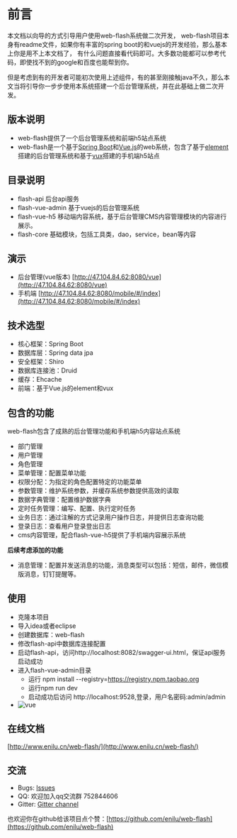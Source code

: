# 前言


本文档以向导的方式引导用户使用web-flash系统做二次开发，
web-flash项目本身有readme文件，如果你有丰富的spring boot的和vuejs的开发经验，那么基本上你是用不上本文档了，
有什么问题直接看代码即可。大多数功能都可以参考代码，即使找不到的google和百度也能帮到你。

但是考虑到有的开发者可能初次使用上述组件，有的甚至刚接触java不久，那么本文当将引导你一步步使用本系统搭建一个后台管理系统，并在此基础上做二次开发。


## 版本说明

 - web-flash提供了一个后台管理系统和前端h5站点系统
 - web-flash是一个基于[Spring Boot](https://spring.io/projects/spring-boot/)和[Vue.js](https://cn.vuejs.org)的web系统，包含了基于[element](https://element.eleme.cn/#/zh-CN)搭建的后台管理系统和基于[vux](https://vux.li)搭建的手机端h5站点



## 目录说明
- flash-api 后台api服务
- flash-vue-admin 基于vuejs的后台管理系统
- flash-vue-h5 移动端内容系统，基于后台管理CMS内容管理模块的内容进行展示。
- flash-core 基础模块，包括工具类，dao，service，bean等内容

## 演示
- 后台管理(vue版本) [http://47.104.84.62:8080/vue](http://47.104.84.62:8080/vue)
- 手机端 [http://47.104.84.62:8080/mobile/#/index](http://47.104.84.62:8080/mobile/#/index)

## 技术选型

- 核心框架：Spring Boot
- 数据库层：Spring data jpa
- 安全框架：Shiro
- 数据库连接池：Druid
- 缓存：Ehcache
- 前端：基于Vue.js的element和vux 


## 包含的功能
web-flash包含了成熟的后台管理功能和手机端h5内容站点系统
- 部门管理
- 用户管理
- 角色管理
- 菜单管理：配置菜单功能
- 权限分配：为指定的角色配置特定的功能菜单
- 参数管理：维护系统参数，并缓存系统参数提供高效的读取
- 数据字典管理：配置维护数据字典
- 定时任务管理：编写、配置、执行定时任务
- 业务日志：通过注解的方式记录用户操作日志，并提供日志查询功能
- 登录日志：查看用户登录登出日志
- cms内容管理，配合flash-vue-h5提供了手机端内容展示系统

**后续考虑添加的功能**
- 消息管理：配置并发送消息的功能，消息类型可以包括：短信，邮件，微信模版消息，钉钉提醒等。

## 使用

- 克隆本项目
- 导入idea或者eclipse
- 创建数据库：web-flash
- 修改flash-api中数据库连接配置
- 启动flash-api，访问http://localhost:8082/swagger-ui.html，保证api服务启动成功
- 进入flash-vue-admin目录
    - 运行 npm install --registry=https://registry.npm.taobao.org
    - 运行npm run dev
    - 启动成功后访问 http://localhost:9528,登录，用户名密码:admin/admin 
- ![vue](../vuejs.gif)

## 在线文档

[http://www.enilu.cn/web-flash/](http://www.enilu.cn/web-flash/)


## 交流
- Bugs: [Issues](https://github.com/enilu/web-flash/issues/new)
- QQ: 欢迎加入qq交流群 752844606
- Gitter: [Gitter channel](https://gitter.im/web-flash/community)


也欢迎你在github给该项目点个赞：[https://github.com/enilu/web-flash](https://github.com/enilu/web-flash)

